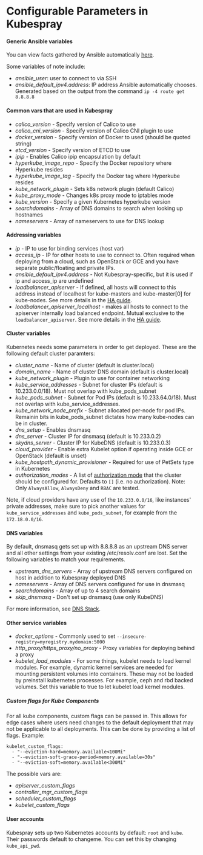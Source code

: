Configurable Parameters in Kubespray
================================

#### Generic Ansible variables

You can view facts gathered by Ansible automatically
[here](http://docs.ansible.com/ansible/playbooks_variables.html#information-discovered-from-systems-facts).

Some variables of note include:

* *ansible_user*: user to connect to via SSH
* *ansible_default_ipv4.address*: IP address Ansible automatically chooses.
  Generated based on the output from the command ``ip -4 route get 8.8.8.8``

#### Common vars that are used in Kubespray

* *calico_version* - Specify version of Calico to use
* *calico_cni_version* - Specify version of Calico CNI plugin to use
* *docker_version* - Specify version of Docker to used (should be quoted
  string)
* *etcd_version* - Specify version of ETCD to use
* *ipip* - Enables Calico ipip encapsulation by default
* *hyperkube_image_repo* - Specify the Docker repository where Hyperkube
  resides
* *hyperkube_image_tag* - Specify the Docker tag where Hyperkube resides
* *kube_network_plugin* - Sets k8s network plugin (default Calico)
* *kube_proxy_mode* - Changes k8s proxy mode to iptables mode
* *kube_version* - Specify a given Kubernetes hyperkube version
* *searchdomains* - Array of DNS domains to search when looking up hostnames
* *nameservers* - Array of nameservers to use for DNS lookup

#### Addressing variables

* *ip* - IP to use for binding services (host var)
* *access_ip* - IP for other hosts to use to connect to. Often required when
  deploying from a cloud, such as OpenStack or GCE and you have separate
  public/floating and private IPs.
* *ansible_default_ipv4.address* - Not Kubespray-specific, but it is used if ip
  and access_ip are undefined
* *loadbalancer_apiserver* - If defined, all hosts will connect to this
  address instead of localhost for kube-masters and kube-master[0] for
  kube-nodes. See more details in the
  [HA guide](https://github.com/kubernetes-incubator/kubespray/blob/master/docs/ha-mode.md).
* *loadbalancer_apiserver_localhost* - makes all hosts to connect to
  the apiserver internally load balanced endpoint. Mutual exclusive to the
  `loadbalancer_apiserver`. See more details in the
  [HA guide](https://github.com/kubernetes-incubator/kubespray/blob/master/docs/ha-mode.md).

#### Cluster variables

Kubernetes needs some parameters in order to get deployed. These are the
following default cluster paramters:

* *cluster_name* - Name of cluster (default is cluster.local)
* *domain_name* - Name of cluster DNS domain (default is cluster.local)
* *kube_network_plugin* - Plugin to use for container networking
* *kube_service_addresses* - Subnet for cluster IPs (default is
  10.233.0.0/18). Must not overlap with kube_pods_subnet
* *kube_pods_subnet* - Subnet for Pod IPs (default is 10.233.64.0/18). Must not
  overlap with kube_service_addresses.
* *kube_network_node_prefix* - Subnet allocated per-node for pod IPs. Remainin
  bits in kube_pods_subnet dictates how many kube-nodes can be in cluster.
* *dns_setup* - Enables dnsmasq
* *dns_server* - Cluster IP for dnsmasq (default is 10.233.0.2)
* *skydns_server* - Cluster IP for KubeDNS (default is 10.233.0.3)
* *cloud_provider* - Enable extra Kubelet option if operating inside GCE or
  OpenStack (default is unset)
* *kube_hostpath_dynamic_provisioner* - Required for use of PetSets type in
  Kubernetes
* *authorization_modes* - A list of [authorization mode](
https://kubernetes.io/docs/admin/authorization/#using-flags-for-your-authorization-module)
  that the cluster should be configured for. Defaults to `[]` (i.e. no authorization).
  Note: Only `AlwaysAllow`, `AlwaysDeny` and `RBAC` are tested.

Note, if cloud providers have any use of the ``10.233.0.0/16``, like instances'
private addresses, make sure to pick another values for ``kube_service_addresses``
and ``kube_pods_subnet``, for example from the ``172.18.0.0/16``.

#### DNS variables

By default, dnsmasq gets set up with 8.8.8.8 as an upstream DNS server and all
other settings from your existing /etc/resolv.conf are lost. Set the following
variables to match your requirements.

* *upstream_dns_servers* - Array of upstream DNS servers configured on host in
  addition to Kubespray deployed DNS
* *nameservers* - Array of DNS servers configured for use in dnsmasq
* *searchdomains* - Array of up to 4 search domains
* *skip_dnsmasq* - Don't set up dnsmasq (use only KubeDNS)

For more information, see [DNS
Stack](https://github.com/kubernetes-incubator/kubespray/blob/master/docs/dns-stack.md).

#### Other service variables

* *docker_options* - Commonly used to set
  ``--insecure-registry=myregistry.mydomain:5000``
* *http_proxy/https_proxy/no_proxy* - Proxy variables for deploying behind a
  proxy
* *kubelet_load_modules* - For some things, kubelet needs to load kernel modules.  For example,
  dynamic kernel services are needed for mounting persistent volumes into containers.  These may not be
  loaded by preinstall kubernetes processes.  For example, ceph and rbd backed volumes.  Set this variable to
  true to let kubelet load kernel modules.

##### Custom flags for Kube Components
For all kube components, custom flags can be passed in. This allows for edge cases where users need changes to the default deployment that may not be applicable to all deployments. This can be done by providing a list of flags. Example:
```
kubelet_custom_flags:
  - "--eviction-hard=memory.available<100Mi"
  - "--eviction-soft-grace-period=memory.available=30s"
  - "--eviction-soft=memory.available<300Mi"
```
The possible vars are:
* *apiserver_custom_flags*
* *controller_mgr_custom_flags*
* *scheduler_custom_flags*
* *kubelet_custom_flags*

#### User accounts

Kubespray sets up two Kubernetes accounts by default: ``root`` and ``kube``. Their
passwords default to changeme. You can set this by changing ``kube_api_pwd``.
